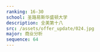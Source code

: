 ```yaml
---
ranking: 16-30
school: 圣路易斯华盛顿大学
description: 全美第十八
src: /assets/offer_update/024.jpg
major: 商业分析
sequence: 64
---
```

